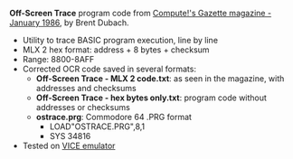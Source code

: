 **Off-Screen Trace** program code from [Compute!'s Gazette magazine - January 1986](https://archive.org/details/1986-01-computegazette/page/n116/), by Brent Dubach.
* Utility to trace BASIC program execution, line by line
* MLX 2 hex format: address + 8 bytes + checksum
* Range: 8800-8AFF
* Corrected OCR code saved in several formats:
  * **Off-Screen Trace - MLX 2 code.txt**: as seen in the magazine, with addresses and checksums
  * **Off-Screen Trace - hex bytes only.txt**: program code without addresses or checksums
  * **ostrace.prg**: Commodore 64 .PRG format
    * LOAD"OSTRACE.PRG",8,1
    * SYS 34816
* Tested on [VICE emulator](https://vice-emu.sourceforge.io/)
